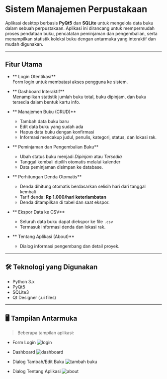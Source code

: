 # Sistem Manajemen Perpustakaan

Aplikasi desktop berbasis **PyQt5** dan **SQLite** untuk mengelola data buku dalam sebuah perpustakaan. Aplikasi ini dirancang untuk mempermudah proses pendataan buku, pencatatan peminjaman dan pengembalian, serta menampilkan statistik koleksi buku dengan antarmuka yang interaktif dan mudah digunakan.

---

##  Fitur Utama

- ** Login Otentikasi**  
  Form login untuk membatasi akses pengguna ke sistem.

- ** Dashboard Interaktif**  
  Menampilkan statistik jumlah buku total, buku dipinjam, dan buku tersedia dalam bentuk kartu info.

- ** Manajemen Buku (CRUD)**  
  - Tambah data buku baru  
  - Edit data buku yang sudah ada  
  - Hapus data buku dengan konfirmasi  
  - Informasi mencakup judul, penulis, kategori, status, dan lokasi rak.

- ** Peminjaman dan Pengembalian Buku**  
  - Ubah status buku menjadi *Dipinjam* atau *Tersedia*  
  - Tanggal kembali dipilih otomatis melalui kalender  
  - Data peminjaman disimpan ke database.

- ** Perhitungan Denda Otomatis**  
  - Denda dihitung otomatis berdasarkan selisih hari dari tanggal kembali  
  - Tarif denda: **Rp 1.000/hari keterlambatan**  
  - Denda ditampilkan di tabel dan saat ekspor.

- ** Ekspor Data ke CSV**  
  - Seluruh data buku dapat diekspor ke file `.csv`  
  - Termasuk informasi denda dan lokasi rak.

- ** Tentang Aplikasi (About)**  
  - Dialog informasi pengembang dan detail proyek.

---

## 🛠️ Teknologi yang Digunakan

- Python 3.x
- PyQt5
- SQLite3
- Qt Designer (.ui files)

---

## 🖥️ Tampilan Antarmuka

> Beberapa tampilan aplikasi:
- Form Login
  ![login](https://github.com/user-attachments/assets/720c33cc-9bc7-4bcc-ab66-4d03caaa5f62)
- Dashboard
  ![dashboard](https://github.com/user-attachments/assets/7c2542ba-3be9-4af1-9d00-33697d27d400)
- Dialog Tambah/Edit Buku
  ![tambah buku](https://github.com/user-attachments/assets/a2b4e503-a614-4c72-89dd-227f1153949c)

- Dialog Tentang Aplikasi
![about](https://github.com/user-attachments/assets/c184de09-a157-401d-b2a8-e106ab2a2920)
